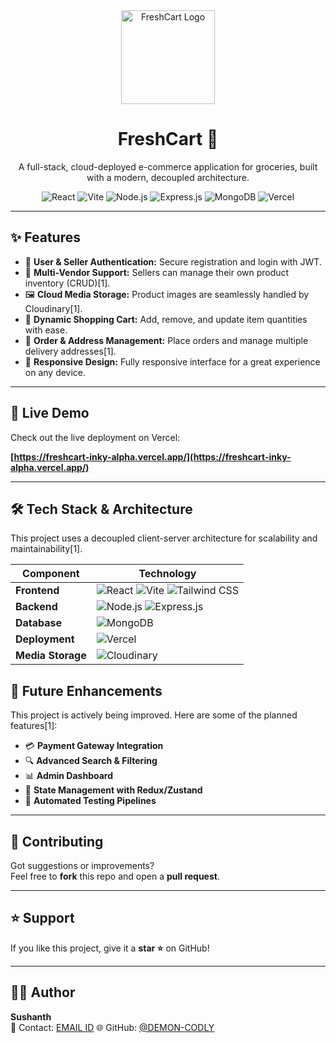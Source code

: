 <div align="center">
  <img src="https://raw.githubusercontent.com/sushanth-kumar-thakur/FreshCart/main/client/src/assets/logo.svg" alt="FreshCart Logo" width="150"/>
  <h1>FreshCart 🛒</h1>
  <p>
    A full-stack, cloud-deployed e-commerce application for groceries, built with a modern, decoupled architecture.
  </p>
  
  <!-- Badges -->
  <p>
    <img src="https://img.shields.io/badge/React-20232A?style=for-the-badge&logo=react&logoColor=61DAFB" alt="React">
    <img src="https://img.shields.io/badge/Vite-646CFF?style=for-the-badge&logo=vite&logoColor=white" alt="Vite">
    <img src="https://img.shields.io/badge/Node.js-339933?style=for-the-badge&logo=nodedotjs&logoColor=white" alt="Node.js">
    <img src="https://img.shields.io/badge/Express.js-000000?style=for-the-badge&logo=express&logoColor=white" alt="Express.js">
    <img src="https://img.shields.io/badge/MongoDB-47A248?style=for-the-badge&logo=mongodb&logoColor=white" alt="MongoDB">
    <img src="https://img.shields.io/badge/Vercel-000000?style=for-the-badge&logo=vercel&logoColor=white" alt="Vercel">
  </p>
</div>

---

## ✨ Features

-   👤 **User & Seller Authentication:** Secure registration and login with JWT.
-   🏪 **Multi-Vendor Support:** Sellers can manage their own product inventory (CRUD)[1].
-   🖼️ **Cloud Media Storage:** Product images are seamlessly handled by Cloudinary[1].
-   🛒 **Dynamic Shopping Cart:** Add, remove, and update item quantities with ease.
-   🚚 **Order & Address Management:** Place orders and manage multiple delivery addresses[1].
-   📱 **Responsive Design:** Fully responsive interface for a great experience on any device.

---

## 🚀 Live Demo

Check out the live deployment on Vercel:

**[https://freshcart-inky-alpha.vercel.app/](https://freshcart-inky-alpha.vercel.app/)**

---

## 🛠️ Tech Stack & Architecture

This project uses a decoupled client-server architecture for scalability and maintainability[1].

| Component           | Technology                                                                                                                                                                                                                                                                                                                                                                                    |
| ------------------- | --------------------------------------------------------------------------------------------------------------------------------------------------------------------------------------------------------------------------------------------------------------------------------------------------------------------------------------------------------------------------------------------- |
| **Frontend**        | <img src="https://img.shields.io/badge/React-20232A?style=for-the-badge&logo=react&logoColor=61DAFB" alt="React"> <img src="https://img.shields.io/badge/Vite-646CFF?style=for-the-badge&logo=vite&logoColor=white" alt="Vite"> <img src="https://img.shields.io/badge/Tailwind_CSS-38B2AC?style=for-the-badge&logo=tailwind-css&logoColor=white" alt="Tailwind CSS">                            |
| **Backend**         | <img src="https://img.shields.io/badge/Node.js-339933?style=for-the-badge&logo=nodedotjs&logoColor=white" alt="Node.js"> <img src="https://img.shields.io/badge/Express.js-000000?style=for-the-badge&logo=express&logoColor=white" alt="Express.js">                                                                                                                                                   |
| **Database**        | <img src="https://img.shields.io/badge/MongoDB-47A248?style=for-the-badge&logo=mongodb&logoColor=white" alt="MongoDB">                                                                                                                                                                                                                                                                              |
| **Deployment**      | <img src="https://img.shields.io/badge/Vercel-000000?style=for-the-badge&logo=vercel&logoColor=white" alt="Vercel">                                                                                                                                                                                                                                                                                |
| **Media Storage**   | <img src="https://img.shields.io/badge/Cloudinary-3448C5?style=for-the-badge&logo=cloudinary&logoColor=white" alt="Cloudinary">                                                                                                                                                                                                                                                                 |
## 🔮 Future Enhancements

This project is actively being improved. Here are some of the planned features[1]:

-   💳 **Payment Gateway Integration**
-   🔍 **Advanced Search & Filtering**
-   📊 **Admin Dashboard**
-   🔄 **State Management with Redux/Zustand**
-   🧪 **Automated Testing Pipelines**


---

## 🤝 Contributing
Got suggestions or improvements?  
Feel free to **fork** this repo and open a **pull request**.  

---

## ⭐ Support
If you like this project, give it a **star ⭐** on GitHub!  

---

## 👨‍💻 Author
**Sushanth**  
📧 Contact: [EMAIL ID](littlecodly@gmail.com)
🌐 GitHub: [@DEMON-CODLY](https://github.com/demon-codly)